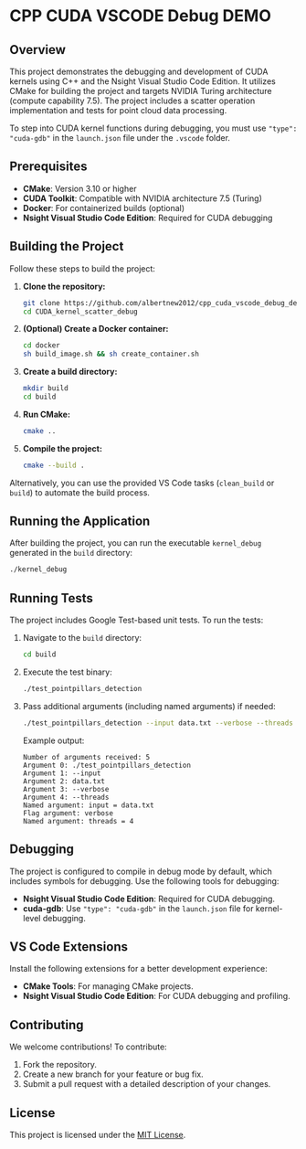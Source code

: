 # CPP CUDA VSCODE Debug DEMO

## Overview

This project demonstrates the debugging and development of CUDA kernels using C++ and the Nsight Visual Studio Code Edition. It utilizes CMake for building the project and targets NVIDIA Turing architecture (compute capability 7.5). The project includes a scatter operation implementation and tests for point cloud data processing.

To step into CUDA kernel functions during debugging, you must use `"type": "cuda-gdb"` in the `launch.json` file under the `.vscode` folder.

## Prerequisites

- **CMake**: Version 3.10 or higher
- **CUDA Toolkit**: Compatible with NVIDIA architecture 7.5 (Turing)
- **Docker**: For containerized builds (optional)
- **Nsight Visual Studio Code Edition**: Required for CUDA debugging

## Building the Project

Follow these steps to build the project:

1. **Clone the repository:**
   ```bash
   git clone https://github.com/albertnew2012/cpp_cuda_vscode_debug_demo.git
   cd CUDA_kernel_scatter_debug
   ```

2. **(Optional) Create a Docker container:**
   ```bash
   cd docker
   sh build_image.sh && sh create_container.sh
   ```

3. **Create a build directory:**
   ```bash
   mkdir build
   cd build
   ```

4. **Run CMake:**
   ```bash
   cmake ..
   ```

5. **Compile the project:**
   ```bash
   cmake --build .
   ```

Alternatively, you can use the provided VS Code tasks (`clean_build` or `build`) to automate the build process.

## Running the Application

After building the project, you can run the executable `kernel_debug` generated in the `build` directory:

```bash
./kernel_debug
```

## Running Tests

The project includes Google Test-based unit tests. To run the tests:

1. Navigate to the `build` directory:
   ```bash
   cd build
   ```

2. Execute the test binary:
   ```bash
   ./test_pointpillars_detection
   ```

3. Pass additional arguments (including named arguments) if needed:
   ```bash
   ./test_pointpillars_detection --input data.txt --verbose --threads 4
   ```

   Example output:
   ```
   Number of arguments received: 5
   Argument 0: ./test_pointpillars_detection
   Argument 1: --input
   Argument 2: data.txt
   Argument 3: --verbose
   Argument 4: --threads
   Named argument: input = data.txt
   Flag argument: verbose
   Named argument: threads = 4
   ```

## Debugging

The project is configured to compile in debug mode by default, which includes symbols for debugging. Use the following tools for debugging:

- **Nsight Visual Studio Code Edition**: Required for CUDA debugging.
- **cuda-gdb**: Use `"type": "cuda-gdb"` in the `launch.json` file for kernel-level debugging.

## VS Code Extensions

Install the following extensions for a better development experience:
- **CMake Tools**: For managing CMake projects.
- **Nsight Visual Studio Code Edition**: For CUDA debugging and profiling.

## Contributing

We welcome contributions! To contribute:
1. Fork the repository.
2. Create a new branch for your feature or bug fix.
3. Submit a pull request with a detailed description of your changes.

## License

This project is licensed under the [MIT License](LICENSE).
